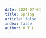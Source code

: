 ```yaml
---
date: 2024-07-04
title: Spring
article: false
index: false
author: H T L
---
```

<!-- 用于限制高度 -->
<!-- <div class="catalog-display-container">
  <Catalog />
</div> -->
